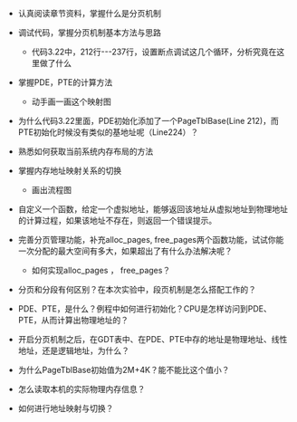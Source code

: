 - 认真阅读章节资料，掌握什么是分页机制
- 调试代码，掌握分页机制基本方法与思路
  - 代码3.22中，212行---237行，设置断点调试这几个循环，分析究竟在这里做了什么
- 掌握PDE，PTE的计算方法
  - 动手画一画这个映射图
- 为什么代码3.22里面，PDE初始化添加了一个PageTblBase(Line 212)，而PTE初始化时候没有类似的基地址呢（Line224）？



- 熟悉如何获取当前系统内存布局的方法
- 掌握内存地址映射关系的切换
  - 画出流程图



- 自定义一个函数，给定一个虚拟地址，能够返回该地址从虚拟地址到物理地址的计算过程，如果该地址不存在，则返回一个错误提示。



- 完善分页管理功能，补充alloc_pages, free_pages两个函数功能，试试你能一次分配的最大空间有多大，如果超出了有什么办法解决呢？
  - 如何实现alloc_pages ， free_pages？





- 分页和分段有何区别？在本次实验中，段页机制是怎么搭配工作的？
- PDE、PTE，是什么？例程中如何进行初始化？CPU是怎样访问到PDE、PTE，从而计算出物理地址的？



- 开启分页机制之后，在GDT表中、在PDE、PTE中存的地址是物理地址、线性地址，还是逻辑地址，为什么？
- 为什么PageTblBase初始值为2M+4K？能不能比这个值小？



- 怎么读取本机的实际物理内存信息？
- 如何进行地址映射与切换？